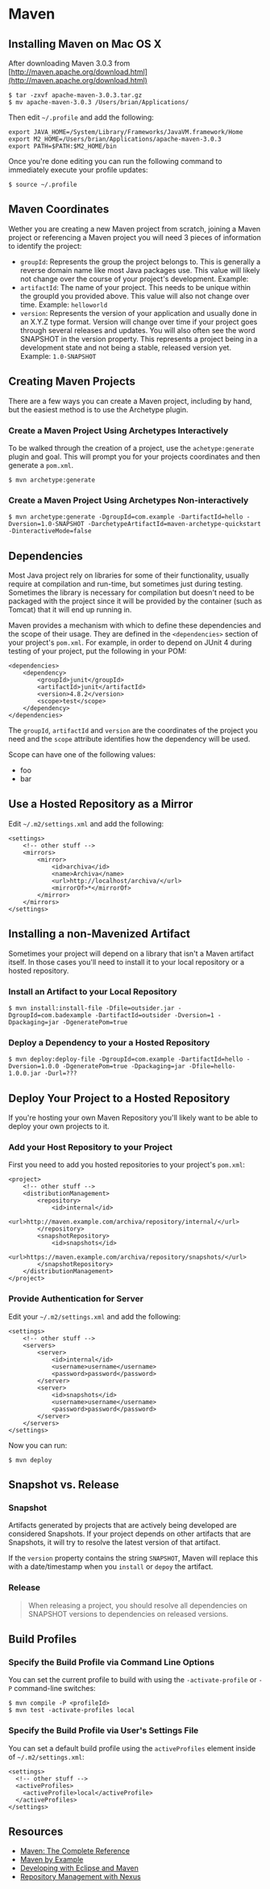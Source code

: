 # Maven

## Installing Maven on Mac OS X

After downloading Maven 3.0.3 from [http://maven.apache.org/download.html](http://maven.apache.org/download.html)

    $ tar -zxvf apache-maven-3.0.3.tar.gz
    $ mv apache-maven-3.0.3 /Users/brian/Applications/

Then edit `~/.profile` and add the following:
    
    export JAVA_HOME=/System/Library/Frameworks/JavaVM.framework/Home
    export M2_HOME=/Users/brian/Applications/apache-maven-3.0.3
    export PATH=$PATH:$M2_HOME/bin

Once you're done editing you can run the following command to immediately execute your profile updates:

    $ source ~/.profile

## Maven Coordinates

Wether you are creating a new Maven project from scratch, joining a Maven project or referencing a Maven project you will need 3 pieces of information to identify the project:

* `groupId`: Represents the group the project belongs to. This is generally a reverse domain name like most Java packages use. This value will likely not change over the course of your project's development. Example:
* `artifactId`: The name of your project. This needs to be unique within the groupId you provided above. This value will also not change over time. Example: `helloworld`
* `version`: Represents the version of your application and usually done in an X.Y.Z type format. Version will change over time if your project goes through several releases and updates. You will also often see the word SNAPSHOT in the version property. This represents a project being in a development state and not being a stable, released version yet. Example: `1.0-SNAPSHOT`

## Creating Maven Projects

There are a few ways you can create a Maven project, including by hand, but the easiest method is to use the Archetype plugin.

### Create a Maven Project Using Archetypes Interactively

To be walked through the creation of a project, use the `achetype:generate` plugin and goal. This will prompt you for your projects coordinates and then generate a `pom.xml`.

	$ mvn archetype:generate

### Create a Maven Project Using Archetypes Non-interactively

	$ mvn archetype:generate -DgroupId=com.example -DartifactId=hello -Dversion=1.0-SNAPSHOT -DarchetypeArtifactId=maven-archetype-quickstart -DinteractiveMode=false

## Dependencies

Most Java project rely on libraries for some of their functionality, usually require at compilation and run-time, but sometimes just during testing. Sometimes the library is necessary for compilation but doesn't need to be packaged with the project since it will be provided by the container (such as Tomcat) that it will end up running in.

Maven provides a mechanism with which to define these dependencies and the scope of their usage. They are defined in the `<dependencies>` section of your project's `pom.xml`. For example, in order to depend on JUnit 4 during testing of your project, put the following in your POM:
	
	<dependencies>
		<dependency>
			<groupId>junit</groupId>
			<artifactId>junit</artifactId>
			<version>4.8.2</version>
			<scope>test</scope>
		</dependency>
	</dependencies>

The `groupId`, `artifactId` and `version` are the coordinates of the project you need and the `scope` attribute identifies how the dependency will be used.

Scope can have one of the following values:

* foo
* bar

## Use a Hosted Repository as a Mirror

Edit `~/.m2/settings.xml` and add the following:

	<settings>
		<!-- other stuff -->
		<mirrors>
			<mirror>
				<id>archiva</id>
				<name>Archiva</name>
				<url>http://localhost/archiva/</url>
				<mirrorOf>*</mirrorOf>
			</mirror>
		</mirrors>
	</settings>

## Installing a non-Mavenized Artifact 

Sometimes your project will depend on a library that isn't a Maven artifact itself. In those cases you'll need to install it to your local repository or a hosted repository.

### Install an Artifact to your Local Repository

    $ mvn install:install-file -Dfile=outsider.jar - DgroupId=com.badexample -DartifactId=outsider -Dversion=1 -Dpackaging=jar -DgeneratePom=true

### Deploy a Dependency to your a Hosted Repository

	$ mvn deploy:deploy-file -DgroupId=com.example -DartifactId=hello -Dversion=1.0.0 -DgeneratePom=true -Dpackaging=jar -Dfile=hello-1.0.0.jar -Durl=???

## Deploy Your Project to a Hosted Repository

If you're hosting your own Maven Repository you'll likely want to be able to deploy your own projects to it.

### Add your Host Repository to your Project

First you need to add you hosted repositories to your project's `pom.xml`:

	<project>
		<!-- other stuff -->
		<distributionManagement>
			<repository>
				<id>internal</id>
				<url>http://maven.example.com/archiva/repository/internal/</url>
			</repository>
			<snapshotRepository>
				<id>snapshots</id>
				<url>https://maven.example.com/archiva/repository/snapshots/</url>
			</snapshotRepository>
		</distributionManagement>
	</project>
	
### Provide Authentication for Server

Edit your `~/.m2/settings.xml` and add the following:

	<settings>
		<!-- other stuff -->
		<servers>
			<server>
				<id>internal</id>
				<username>username</username>
				<password>password</password>
			</server>
			<server>
				<id>snapshots</id>
				<username>username</username>
				<password>password</password>
			</server>
		</servers>
	</settings>
	
Now you can run:

	$ mvn deploy

## Snapshot vs. Release

### Snapshot

Artifacts generated by projects that are actively being developed are considered Snapshots. If your project depends on other artifacts that are Snapshots, it will try to resolve the latest version of that artifact.

If the `version` property contains the string `SNAPSHOT`, Maven will replace this with a date/timestamp when you `install` or `depoy` the artifact.

### Release

> When releasing a project, you should resolve all dependencies on SNAPSHOT versions to dependencies on released versions.

## Build Profiles

### Specify the Build Profile via Command Line Options

You can set the current profile to build with using the `-activate-profile` or `-P` command-line switches:

	$ mvn compile -P <profileId>
	$ mvn test -activate-profiles local

### Specify the Build Profile via User's Settings File


You can set a default build profile using the `activeProfiles` element inside of `~/.m2/settings.xml`:

	<settings>
	  <!-- other stuff -->
	  <activeProfiles>
	    <activeProfile>local</activeProfile>
	  </activeProfiles>
	</settings>

## Resources

* [Maven: The Complete Reference](http://sonatype.com/books/mvnref-book/reference/public-book.html)
* [Maven by Example](http://www.sonatype.com/books/mvnex-book/reference/public-book.html)
* [Developing with Eclipse and Maven](http://www.sonatype.com/books/m2eclipse-book/reference/)
* [Repository Management with Nexus](http://www.sonatype.com/books/nexus-book/reference/)
